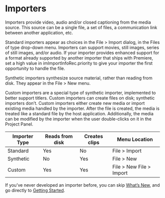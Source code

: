 <a id="importers-importers"></a>

# Importers

Importers provide video, audio and/or closed captioning from the media source. This source can be a single file, a set of files, a communication link between another application, etc.

Standard importers appear as choices in the File > Import dialog, in the Files of type drop-down menu. Importers can support movies, still images, series of still images, and/or audio. If your importer provides enhanced support for a format already supported by another importer that ships with Premiere, set a high value in imImportInfoRec.priority to give your importer the first opportunity to handle the file.

Synthetic importers synthesize source material, rather than reading from disk. They appear in the File > New menu.

Custom importers are a special type of synthetic importer, implemented to better support titlers. Custom importers can create files on disk; synthetic importers don’t. Custom importers either create new media or import existing media handled by the importer. After the file is created, the media is treated like a standard file by the host application. Additionally, the media can be modified by the importer when the user double-clicks on it in the Project Panel.

| **Importer Type**   | **Reads from disk**   | **Creates clips**   | **Menu Location**        |
|---------------------|-----------------------|---------------------|--------------------------|
| Standard            | Yes                   | No                  | File > Import            |
| Synthetic           | No                    | Yes                 | File > New               |
| Custom              | Yes                   | Yes                 | File > New File > Import |

If you’ve never developed an importer before, you can skip [What’s New](whats-new.md#importers-whats-new), and go directly to [Getting Started](getting-started.md#importers-getting-started).
